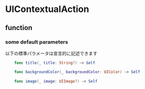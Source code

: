 # UIContextualAction

## function

### some default parameters

以下の標準パラメータは宣言的に記述できます

```swift
    func title(_ title: String?) -> Self

    func backgroundColor(_ backgroundColor: UIColor) -> Self
    
    func image(_ image: UIImage?) -> Self
```